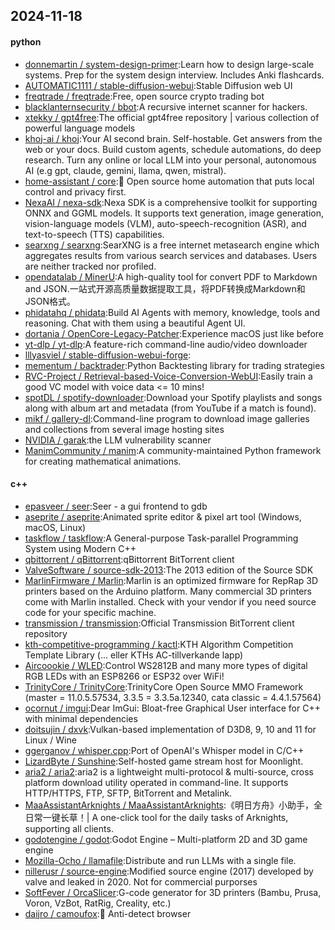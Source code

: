 ## 2024-11-18

#### python
* [donnemartin / system-design-primer](https://github.com/donnemartin/system-design-primer):Learn how to design large-scale systems. Prep for the system design interview. Includes Anki flashcards.
* [AUTOMATIC1111 / stable-diffusion-webui](https://github.com/AUTOMATIC1111/stable-diffusion-webui):Stable Diffusion web UI
* [freqtrade / freqtrade](https://github.com/freqtrade/freqtrade):Free, open source crypto trading bot
* [blacklanternsecurity / bbot](https://github.com/blacklanternsecurity/bbot):A recursive internet scanner for hackers.
* [xtekky / gpt4free](https://github.com/xtekky/gpt4free):The official gpt4free repository | various collection of powerful language models
* [khoj-ai / khoj](https://github.com/khoj-ai/khoj):Your AI second brain. Self-hostable. Get answers from the web or your docs. Build custom agents, schedule automations, do deep research. Turn any online or local LLM into your personal, autonomous AI (e.g gpt, claude, gemini, llama, qwen, mistral).
* [home-assistant / core](https://github.com/home-assistant/core):🏡 Open source home automation that puts local control and privacy first.
* [NexaAI / nexa-sdk](https://github.com/NexaAI/nexa-sdk):Nexa SDK is a comprehensive toolkit for supporting ONNX and GGML models. It supports text generation, image generation, vision-language models (VLM), auto-speech-recognition (ASR), and text-to-speech (TTS) capabilities.
* [searxng / searxng](https://github.com/searxng/searxng):SearXNG is a free internet metasearch engine which aggregates results from various search services and databases. Users are neither tracked nor profiled.
* [opendatalab / MinerU](https://github.com/opendatalab/MinerU):A high-quality tool for convert PDF to Markdown and JSON.一站式开源高质量数据提取工具，将PDF转换成Markdown和JSON格式。
* [phidatahq / phidata](https://github.com/phidatahq/phidata):Build AI Agents with memory, knowledge, tools and reasoning. Chat with them using a beautiful Agent UI.
* [dortania / OpenCore-Legacy-Patcher](https://github.com/dortania/OpenCore-Legacy-Patcher):Experience macOS just like before
* [yt-dlp / yt-dlp](https://github.com/yt-dlp/yt-dlp):A feature-rich command-line audio/video downloader
* [lllyasviel / stable-diffusion-webui-forge](https://github.com/lllyasviel/stable-diffusion-webui-forge):
* [mementum / backtrader](https://github.com/mementum/backtrader):Python Backtesting library for trading strategies
* [RVC-Project / Retrieval-based-Voice-Conversion-WebUI](https://github.com/RVC-Project/Retrieval-based-Voice-Conversion-WebUI):Easily train a good VC model with voice data <= 10 mins!
* [spotDL / spotify-downloader](https://github.com/spotDL/spotify-downloader):Download your Spotify playlists and songs along with album art and metadata (from YouTube if a match is found).
* [mikf / gallery-dl](https://github.com/mikf/gallery-dl):Command-line program to download image galleries and collections from several image hosting sites
* [NVIDIA / garak](https://github.com/NVIDIA/garak):the LLM vulnerability scanner
* [ManimCommunity / manim](https://github.com/ManimCommunity/manim):A community-maintained Python framework for creating mathematical animations.

#### c++
* [epasveer / seer](https://github.com/epasveer/seer):Seer - a gui frontend to gdb
* [aseprite / aseprite](https://github.com/aseprite/aseprite):Animated sprite editor & pixel art tool (Windows, macOS, Linux)
* [taskflow / taskflow](https://github.com/taskflow/taskflow):A General-purpose Task-parallel Programming System using Modern C++
* [qbittorrent / qBittorrent](https://github.com/qbittorrent/qBittorrent):qBittorrent BitTorrent client
* [ValveSoftware / source-sdk-2013](https://github.com/ValveSoftware/source-sdk-2013):The 2013 edition of the Source SDK
* [MarlinFirmware / Marlin](https://github.com/MarlinFirmware/Marlin):Marlin is an optimized firmware for RepRap 3D printers based on the Arduino platform. Many commercial 3D printers come with Marlin installed. Check with your vendor if you need source code for your specific machine.
* [transmission / transmission](https://github.com/transmission/transmission):Official Transmission BitTorrent client repository
* [kth-competitive-programming / kactl](https://github.com/kth-competitive-programming/kactl):KTH Algorithm Competition Template Library (... eller KTHs AC-tillverkande lapp)
* [Aircoookie / WLED](https://github.com/Aircoookie/WLED):Control WS2812B and many more types of digital RGB LEDs with an ESP8266 or ESP32 over WiFi!
* [TrinityCore / TrinityCore](https://github.com/TrinityCore/TrinityCore):TrinityCore Open Source MMO Framework (master = 11.0.5.57534, 3.3.5 = 3.3.5a.12340, cata classic = 4.4.1.57564)
* [ocornut / imgui](https://github.com/ocornut/imgui):Dear ImGui: Bloat-free Graphical User interface for C++ with minimal dependencies
* [doitsujin / dxvk](https://github.com/doitsujin/dxvk):Vulkan-based implementation of D3D8, 9, 10 and 11 for Linux / Wine
* [ggerganov / whisper.cpp](https://github.com/ggerganov/whisper.cpp):Port of OpenAI's Whisper model in C/C++
* [LizardByte / Sunshine](https://github.com/LizardByte/Sunshine):Self-hosted game stream host for Moonlight.
* [aria2 / aria2](https://github.com/aria2/aria2):aria2 is a lightweight multi-protocol & multi-source, cross platform download utility operated in command-line. It supports HTTP/HTTPS, FTP, SFTP, BitTorrent and Metalink.
* [MaaAssistantArknights / MaaAssistantArknights](https://github.com/MaaAssistantArknights/MaaAssistantArknights):《明日方舟》小助手，全日常一键长草！| A one-click tool for the daily tasks of Arknights, supporting all clients.
* [godotengine / godot](https://github.com/godotengine/godot):Godot Engine – Multi-platform 2D and 3D game engine
* [Mozilla-Ocho / llamafile](https://github.com/Mozilla-Ocho/llamafile):Distribute and run LLMs with a single file.
* [nillerusr / source-engine](https://github.com/nillerusr/source-engine):Modified source engine (2017) developed by valve and leaked in 2020. Not for commercial purporses
* [SoftFever / OrcaSlicer](https://github.com/SoftFever/OrcaSlicer):G-code generator for 3D printers (Bambu, Prusa, Voron, VzBot, RatRig, Creality, etc.)
* [daijro / camoufox](https://github.com/daijro/camoufox):🦊 Anti-detect browser
